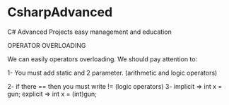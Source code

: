 # CsharpAdvanced
C# Advanced Projects easy management and education

OPERATOR OVERLOADING

We can easily operators overloading. We should pay attention to:

1- You must add static and 2 parameter. (arithmetic and logic operators)

2- if there == then you must write != (logic operators)
3- implicit => int x = gun;
   explicit => int x = (int)gun;
